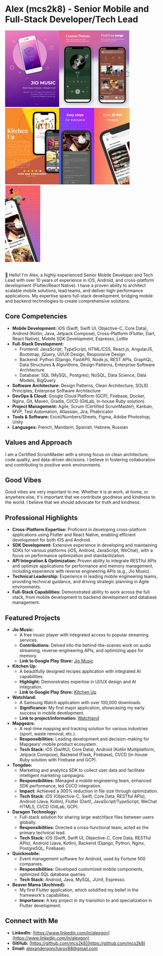 #   Alex (mcs2k8) - Senior Mobile and Full-Stack Developer/Tech Lead
<img src="screen8.png" alt="Project Logo" height="250"><img src="screen1.png" alt="Project Logo" height="250"><img src="screen2.png" alt="Project Logo" height="250">&nbsp;&nbsp;&nbsp;&nbsp;<br><img src="screen7.png" alt="Project Logo" height="250"><img src="screen3.png" alt="Project Logo" height="250"><img src="screen4.png" alt="Project Logo" height="250"><img src="screen5.png" alt="Project Logo" height="250">

<br>👋  Hello! I'm Alex, a highly experienced Senior Mobile Developer and Tech Lead with over 10 years of experience in iOS, Android, and cross-platform development (Flutter/React Native). I have a proven ability to architect scalable mobile solutions, lead teams, and deliver high-performance applications. My expertise spans full-stack development, bridging mobile and backend technologies to create comprehensive solutions.

##   Core Competencies

* **Mobile Development:** iOS (Swift, Swift UI, Objective-C, Core Data), Android (Kotlin, Java, Jetpack Compose), Cross-Platform (Flutter, Dart, React Native), Mobile SDK Development, Espresso, Lottie
* **Full-Stack Development:**
    * Frontend: JavaScript, TypeScript, HTML/CSS, React.js, AngularJS, Bootstrap, jQuery, UI/UX Design, Responsive Design
    * Backend: Python (Django, FastAPI), Node.js, REST APIs, GraphQL, Data Structures & Algorithms, Design Patterns, Enterprise Software Architecture
    * Database: SQL (MySQL, Postgres), NoSQL, Data Science, Data Models, BigQuery
* **Software Architecture:** Design Patterns, Clean Architecture, SOLID Principles, Enterprise Software Architecture
* **DevOps & Cloud:** Google Cloud Platform (GCP), Firebase, Docker, Nginx, Git, Maven, Gradle, CI/CD (GitLab, in-house Ruby solution)
* **Project Management:** Agile, Scrum (Certified ScrumMaster), Kanban, MVP, Test Automation, Atlassian, Jira, Phabricator
* **Tools & Software:** Excel/Numbers/Sheets, Figma, Adobe Photoshop, Unity
* **Languages:** French, Mandarin, Spanish, Hebrew, Russian

##   Values and Approach

I am a Certified ScrumMaster with a strong focus on clean architecture, code quality, and data-driven decisions. I believe in fostering collaboration and contributing to positive work environments.

##   Good Vibes

Good vibes are very important to me. Whether it is at work, at home, or anywhere else, it's important that we contribute goodness and kindness to the world. I believe that we should advocate for truth and kindness.

##   Professional Highlights

* **Cross-Platform Expertise:** Proficient in developing cross-platform applications using Flutter and React Native, enabling efficient development for both iOS and Android.
* **SDK Development:** Extensive experience in developing and maintaining SDKs for various platforms (iOS, Android, JavaScript, WeChat), with a focus on performance optimization and standardization.
* **API Integration & Optimization:** Proven ability to integrate RESTful APIs and optimize applications for performance and memory management, including experience with reverse engineering APIs (e.g., Jio Music).
* **Technical Leadership:** Experience in leading mobile engineering teams, providing technical guidance, and driving strategic planning in Agile environments.
* **Full-Stack Capabilities:** Demonstrated ability to work across the full stack, from mobile development to backend development and database management.

##   Featured Projects

* **Jio Music:**
    * A free music player with integrated access to popular streaming services.
    * **Contributions:** Delved into the behind-the-scenes work on audio streaming, reverse-engineering APIs, and optimizing apps for memory.
    * **Link to Google Play Store:** [Jio Music](https://play.google.com/store/apps/details?id=co.whitedragon.music_player)
* **Kitchen Up:**
    * A beautifully designed recipes application with integrated AI capabilities.
    * **Highlight:** Demonstrates expertise in UI/UX design and AI integration.
    * **Link to Google Play Store:** [Kitchen Up](https://play.google.com/store/apps/details?id=co.whitedragon.little_kitchen)
* **Watchland:**
    * A Samsung Watch application with over 100,000 downloads.
    * **Significance:** My first major application, showcasing my early success in mobile development.
    * **Link to project/information:** [Watchland](https://watchland.ca/)
* **Mapgears:**
    * A real-time mapping and tracking solution for various industries (sport, waste removal, etc.).
    * **Responsibilities:** Leading development and decision-making for Mapgears' mobile product ecosystem.
    * **Tech Stack:** iOS (SwiftUI, Core Data), Android (Kotlin Multiplatform, Jetpack Compose), Backend (Flask, Firebase), CI/CD (in-house Ruby solution with Firebase and GCP).
* **Tongdao:**
    * Marketing and analytics SDK to collect user data and facilitate intelligent marketing campaigns.
    * **Responsibilities:** Managed a mobile engineering team, enhanced SDK performance, led CI/CD integration.
    * **Impact:** Achieved a 300% reduction in file size through optimization.
    * **Tech Stack:** iOS (Objective-C, Swift, Core Data, RESTful APIs), Android (Java, Kotlin), Flutter (Dart), JavaScript/TypeScript, WeChat HTML5, CI/CD (GitLab, GCP).
* **Daragon Technology:**
    * Full-stack solution for sharing large watchface files between users globally.
    * **Responsibilities:** Directed a cross-functional team, acted as the primary technical lead.
    * **Tech Stack:** iOS (Swift, Swift UI, Objective-C, Core Data, RESTful APIs), Android (Java, Kotlin), Backend (Django, Python, Nginx, PostgreSQL, Firebase).
* **Quickmobile:**
    * Event management software for Android, used by Fortune 500 companies.
    * **Responsibilities:** Developed customized mobile components, optimized SQL database queries.
    * **Tech Stack:** Android, Java, MySQL, JUnit, Espresso.
* **Beaver Mama (Archived):**
    * My first Flutter application, which solidified my belief in the framework's capabilities.
    * **Importance:** A key project in my transition to and specialization in Flutter development.

##   Connect with Me

* **LinkedIn:** [https://www.linkedin.com/in/alexgon](https://www.linkedin.com/in/alexgon)
* **GitHub:** [https://github.com/mcs2k8](https://github.com/mcs2k8)
* **Email:** alexandergoncharov88@gmail.com

